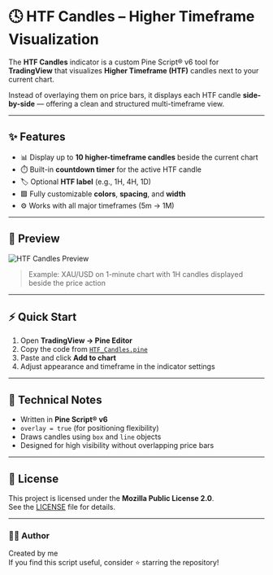 # 🕓 HTF Candles – Higher Timeframe Visualization

The **HTF Candles** indicator is a custom Pine Script® v6 tool for **TradingView** that visualizes **Higher Timeframe (HTF)** candles next to your current chart.

Instead of overlaying them on price bars, it displays each HTF candle **side-by-side** — offering a clean and structured multi-timeframe view.

---

## ✨ Features

- 📊 Display up to **10 higher-timeframe candles** beside the current chart  
- ⏱️ Built-in **countdown timer** for the active HTF candle  
- 🏷️ Optional **HTF label** (e.g., 1H, 4H, 1D)  
- 🟩 Fully customizable **colors**, **spacing**, and **width**  
- ⚙️ Works with all major timeframes (5m → 1M)

---

## 📸 Preview

![HTF Candles Preview](https://i.imgur.com/UM1q33V.png)

> Example: XAU/USD on 1-minute chart with 1H candles displayed beside the price action

---

## ⚡ Quick Start

1. Open **TradingView → Pine Editor**
2. Copy the code from [`HTF_Candles.pine`](./HTF-Candles.pine)
3. Paste and click **Add to chart**
4. Adjust appearance and timeframe in the indicator settings

---

## 🧩 Technical Notes

- Written in **Pine Script® v6**  
- `overlay = true` (for positioning flexibility)  
- Draws candles using `box` and `line` objects  
- Designed for high visibility without overlapping price bars

---

## 🪪 License

This project is licensed under the **Mozilla Public License 2.0**.  
See the [LICENSE](./LICENSE) file for details.

---

### 👨‍💻 Author

Created by me  
If you find this script useful, consider ⭐ starring the repository!
